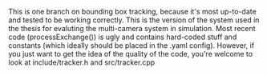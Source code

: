 This is one branch on bounding box tracking, because it's most up-to-date and tested to be working correctly.
This is the version of the system used in the thesis for evaluting the multi-camera system in simulation.
Most recent code (processExchange()) is ugly and contains hard-coded stuff and constants (which ideally should be placed in the .yaml config).
However, if you just want to get the idea of the quality of the code, you're welcome to look at include/tracker.h and src/tracker.cpp
